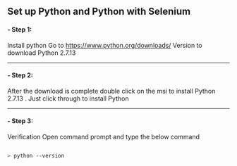## Set up Python and Python with Selenium

#### - Step 1: 
Install python
Go to https://www.python.org/downloads/
Version to download Python 2.7.13

---

#### - Step 2: 
After the download is complete double click on the msi to install Python 2.7.13 . Just click through to install Python

---

#### - Step 3: 
Verification
Open command prompt and type the below command
```sh

> python --version

```
